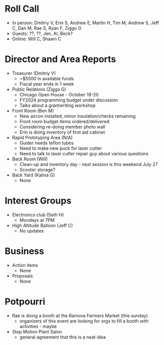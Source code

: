# Roll Call

- In person: Dmitriy V, Erin S, Andrew E, Martin H, Tim M, Andrew S, Jeff C, Dan M, Rae S, Ryan F, Ziggo G 
- Guests: ??, ??, Jen, Al, Beck?
- Online: Will C, Shawn C

# Director and Area Reports

- Treasurer (Dmitriy V)
  - ~$5500 in available funds
  - Fiscal year ends in 1 week
- Public Relations (Ziggo G)
  - Chicago Open House - October 19-20
  - FY2024 programming budget under discussion
  - Talks about a grantwriting workshop
- Front Room (Ben M)
  - New aircon installed, minor insulation/checks remaining
  - Front room budget items ordered/delivered
  - Considering re-doing member photo wall
  - Erin is doing inventory of first aid cabinet
- Rapid Prototyping Area (N/A)
  - Guider needs teflon tubes
  - Need to make new puck for laser cutter
  - Need to talk to laser cutter repair guy about various questions
- Back Room (Will)
  - Clean-up and inventory day - next session is this weekend July 27
  - Scooter storage?
- Back Yard (Kalina G)
  - None

# Interest Groups
- Electronics club (Seth H)
  - Mondays at 7PM 
- High Altitude Balloon (Jeff C)
  - No updates

# Business
  - Action items
    - None
  - Proposals
    - None

# Potpourri 
  - Rae is doing a booth at the Ramova Farmers Market (this sunday)
    - organizers of this event are looking for orgs to fill a booth with activities - maybe
  - Stop Motion Plant Salon
    - general agreement that this is a neat idea

